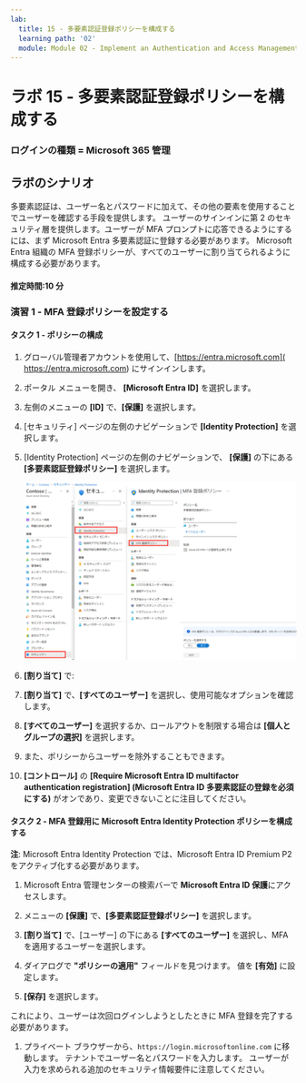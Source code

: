 ```yaml
---
lab:
  title: 15 - 多要素認証登録ポリシーを構成する
  learning path: '02'
  module: Module 02 - Implement an Authentication and Access Management Solution
---
```


# ラボ 15 - 多要素認証登録ポリシーを構成する

### ログインの種類 = Microsoft 365 管理

## ラボのシナリオ

多要素認証は、ユーザー名とパスワードに加えて、その他の要素を使用することでユーザーを確認する手段を提供します。 ユーザーのサインインに第 2 のセキュリティ層を提供します。ユーザーが MFA プロンプトに応答できるようにするには、まず Microsoft Entra 多要素認証に登録する必要があります。 Microsoft Entra 組織の MFA 登録ポリシーが、すべてのユーザーに割り当てられるように構成する必要があります。

#### 推定時間:10 分

### 演習 1 - MFA 登録ポリシーを設定する

#### タスク 1 - ポリシーの構成

1. グローバル管理者アカウントを使用して、[https://entra.microsoft.com]( https://entra.microsoft.com) にサインインします。

2. ポータル メニューを開き、 **[Microsoft Entra ID]** を選択します。

3. 左側のメニューの **[ID]** で、**[保護]** を選択します。

4. [セキュリティ] ページの左側のナビゲーションで **[Identity Protection]** を選択します。

5. [Identity Protection] ページの左側のナビゲーションで、 **[保護]** の下にある **[多要素認証登録ポリシー]** を選択します。

    ![参照パスが強調表示された [MFA 登録ポリシー] ページを表示する画面イメージ](./media/lp2-mod4-browse-to-mfa-registration-policy.png)

6. **[割り当て]** で:

7. **[割り当て]** で、**[すべてのユーザー]** を選択し、使用可能なオプションを確認します。

8. **[すべてのユーザー]** を選択するか、ロールアウトを制限する場合は **[個人と グループの選択]** を選択します。

9. また、ポリシーからユーザーを除外することもできます。

10. **[コントロール]** の **[Require Microsoft Entra ID multifactor authentication registration] (Microsoft Entra ID 多要素認証の登録を必須にする)** がオンであり、変更できないことに注目してください。


#### タスク 2 - MFA 登録用に Microsoft Entra Identity Protection ポリシーを構成する

**注**: Microsoft Entra Identity Protection では、Microsoft Entra ID Premium P2 をアクティブ化する必要があります。 

1. Microsoft Entra 管理センターの検索バーで **Microsoft Entra ID 保護**にアクセスします。

1. メニューの **[保護]** で、**[多要素認証登録ポリシー]** を選択します。

1. **[割り当て]** で、[ユーザー] の下にある **[すべてのユーザー]** を選択し、MFA を適用するユーザーを選択します。

1. ダイアログで **"ポリシーの適用"** フィールドを見つけます。  値を **[有効]** に設定します。

1. **[保存]** を選択します。

これにより、ユーザーは次回ログインしようとしたときに MFA 登録を完了する必要があります。

1. プライベート ブラウザーから、`https://login.microsoftonline.com` に移動します。 テナントでユーザー名とパスワードを入力します。  ユーザーが入力を求められる追加のセキュリティ情報要件に注意してください。
